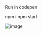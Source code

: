 Run in codepen

npm i
npm start

![image](https://github.com/user-attachments/assets/ce05b9a7-8e78-49ae-a891-6d6e69b1026e)
